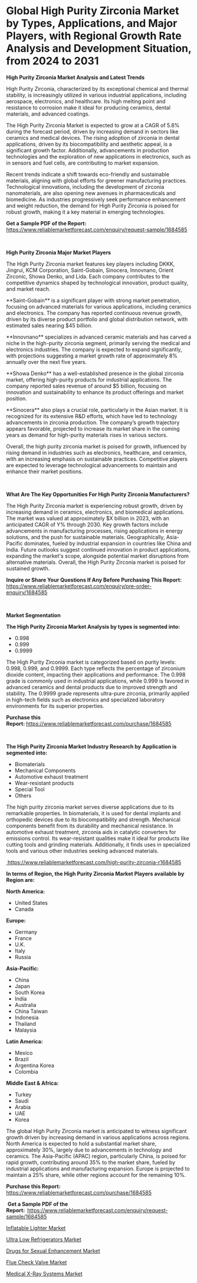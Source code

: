<p><h1>Global High Purity Zirconia Market by Types, Applications, and Major Players, with Regional Growth Rate Analysis and Development Situation, from 2024 to 2031</h1></p><p><strong>High Purity Zirconia Market Analysis and Latest Trends</strong></p>
<p><p>High Purity Zirconia, characterized by its exceptional chemical and thermal stability, is increasingly utilized in various industrial applications, including aerospace, electronics, and healthcare. Its high melting point and resistance to corrosion make it ideal for producing ceramics, dental materials, and advanced coatings. </p><p>The High Purity Zirconia Market is expected to grow at a CAGR of 5.8% during the forecast period, driven by increasing demand in sectors like ceramics and medical devices. The rising adoption of zirconia in dental applications, driven by its biocompatibility and aesthetic appeal, is a significant growth factor. Additionally, advancements in production technologies and the exploration of new applications in electronics, such as in sensors and fuel cells, are contributing to market expansion. </p><p>Recent trends indicate a shift towards eco-friendly and sustainable materials, aligning with global efforts for greener manufacturing practices. Technological innovations, including the development of zirconia nanomaterials, are also opening new avenues in pharmaceuticals and biomedicine. As industries progressively seek performance enhancement and weight reduction, the demand for High Purity Zirconia is poised for robust growth, making it a key material in emerging technologies.</p></p>
<p><strong>Get a Sample PDF of the Report:&nbsp;</strong> <a href="https://www.reliablemarketforecast.com/enquiry/request-sample/1684585?utm_campaign=1609&utm_medium=2&utm_source=Github&utm_content=ia&utm_term=16102024&utm_id=high-purity-zirconia">https://www.reliablemarketforecast.com/enquiry/request-sample/1684585</a></p>
<p>&nbsp;</p>
<p><strong>High Purity Zirconia Major Market Players</strong></p>
<p><p>The High Purity Zirconia market features key players including DKKK, Jingrui, KCM Corporation, Saint-Gobain, Sinocera, Innovnano, Orient Zirconic, Showa Denko, and Lida. Each company contributes to the competitive dynamics shaped by technological innovation, product quality, and market reach.</p><p>**Saint-Gobain** is a significant player with strong market penetration, focusing on advanced materials for various applications, including ceramics and electronics. The company has reported continuous revenue growth, driven by its diverse product portfolio and global distribution network, with estimated sales nearing $45 billion.</p><p>**Innovnano** specializes in advanced ceramic materials and has carved a niche in the high-purity zirconia segment, primarily serving the medical and electronics industries. The company is expected to expand significantly, with projections suggesting a market growth rate of approximately 8% annually over the next five years.</p><p>**Showa Denko** has a well-established presence in the global zirconia market, offering high-purity products for industrial applications. The company reported sales revenue of around $5 billion, focusing on innovation and sustainability to enhance its product offerings and market position.</p><p>**Sinocera** also plays a crucial role, particularly in the Asian market. It is recognized for its extensive R&D efforts, which have led to technology advancements in zirconia production. The company’s growth trajectory appears favorable, projected to increase its market share in the coming years as demand for high-purity materials rises in various sectors.</p><p>Overall, the high purity zirconia market is poised for growth, influenced by rising demand in industries such as electronics, healthcare, and ceramics, with an increasing emphasis on sustainable practices. Competitive players are expected to leverage technological advancements to maintain and enhance their market positions.</p></p>
<p>&nbsp;</p>
<p><strong>What Are The Key Opportunities For High Purity Zirconia Manufacturers?</strong></p>
<p><p>The High Purity Zirconia market is experiencing robust growth, driven by increasing demand in ceramics, electronics, and biomedical applications. The market was valued at approximately $X billion in 2023, with an anticipated CAGR of Y% through 2030. Key growth factors include advancements in manufacturing processes, rising applications in energy solutions, and the push for sustainable materials. Geographically, Asia-Pacific dominates, fueled by industrial expansion in countries like China and India. Future outlooks suggest continued innovation in product applications, expanding the market's scope, alongside potential market disruptions from alternative materials. Overall, the High Purity Zirconia market is poised for sustained growth.</p></p>
<p><strong>Inquire or Share Your Questions If Any Before Purchasing This Report:</strong> <a href="https://www.reliablemarketforecast.com/enquiry/pre-order-enquiry/1684585?utm_campaign=1609&utm_medium=2&utm_source=Github&utm_content=ia&utm_term=16102024&utm_id=high-purity-zirconia">https://www.reliablemarketforecast.com/enquiry/pre-order-enquiry/1684585</a></p>
<p>&nbsp;</p>
<p><strong>Market Segmentation</strong></p>
<p><strong>The High Purity Zirconia Market Analysis by types is segmented into:</strong></p>
<p><ul><li>0.998</li><li>0.999</li><li>0.9999</li></ul></p>
<p><p>The High Purity Zirconia market is categorized based on purity levels: 0.998, 0.999, and 0.9999. Each type reflects the percentage of zirconium dioxide content, impacting their applications and performance. The 0.998 grade is commonly used in industrial applications, while 0.999 is favored in advanced ceramics and dental products due to improved strength and stability. The 0.9999 grade represents ultra-pure zirconia, primarily applied in high-tech fields such as electronics and specialized laboratory environments for its superior properties. </p></p>
<p><strong>Purchase this Report:&nbsp;</strong><a href="https://www.reliablemarketforecast.com/purchase/1684585?utm_campaign=1609&utm_medium=2&utm_source=Github&utm_content=ia&utm_term=16102024&utm_id=high-purity-zirconia">https://www.reliablemarketforecast.com/purchase/1684585</a></p>
<p>&nbsp;</p>
<p><strong>The High Purity Zirconia Market Industry Research by Application is segmented into:</strong></p>
<p><ul><li>Biomaterials</li><li>Mechanical Components</li><li>Automotive exhaust treatment</li><li>Wear-resistant products</li><li>Special Tool</li><li>Others</li></ul></p>
<p><p>The high purity zirconia market serves diverse applications due to its remarkable properties. In biomaterials, it is used for dental implants and orthopedic devices due to its biocompatibility and strength. Mechanical components benefit from its durability and mechanical resistance. In automotive exhaust treatment, zirconia aids in catalytic converters for emissions control. Its wear-resistant qualities make it ideal for products like cutting tools and grinding materials. Additionally, it finds uses in specialized tools and various other industries seeking advanced materials.</p></p>
<p><a href="https://www.reliablemarketforecast.com/high-purity-zirconia-r1684585?utm_campaign=1609&utm_medium=2&utm_source=Github&utm_content=ia&utm_term=16102024&utm_id=high-purity-zirconia">&nbsp;https://www.reliablemarketforecast.com/high-purity-zirconia-r1684585</a></p>
<p><strong>In terms of Region, the High Purity Zirconia Market Players available by Region are:</strong></p>
<p>
    <p> <strong> North America: </strong>
        <ul>
            <li>United States</li>
            <li>Canada</li>
        </ul>
        </p> 
    <p> <strong> Europe: </strong>
        <ul>
            <li>Germany</li>
            <li>France</li>
            <li>U.K.</li>
            <li>Italy</li>
            <li>Russia</li>
        </ul>
        </p> 
    <p> <strong> Asia-Pacific: </strong>
        <ul>
            <li>China</li>
            <li>Japan</li>
            <li>South Korea</li>
            <li>India</li>
            <li>Australia</li>
            <li>China Taiwan</li>
            <li>Indonesia</li>
            <li>Thailand</li>
            <li>Malaysia</li>
        </ul>
        </p> 
    <p> <strong> Latin America: </strong>
        <ul>
            <li>Mexico</li>
            <li>Brazil</li>
            <li>Argentina Korea</li>
            <li>Colombia</li>
        </ul>
        </p> 
    <p> <strong> Middle East & Africa: </strong>
        <ul>
            <li>Turkey</li>
            <li>Saudi</li>
            <li>Arabia</li>
            <li>UAE</li>
            <li>Korea</li>
        </ul>
    </p>
    </p>
<p><p>The global High Purity Zirconia market is anticipated to witness significant growth driven by increasing demand in various applications across regions. North America is expected to hold a substantial market share, approximately 30%, largely due to advancements in technology and ceramics. The Asia-Pacific (APAC) region, particularly China, is poised for rapid growth, contributing around 35% to the market share, fueled by industrial applications and manufacturing expansion. Europe is projected to maintain a 25% share, while other regions account for the remaining 10%.</p></p>
<p><strong>Purchase this Report: </strong><a href="https://www.reliablemarketforecast.com/purchase/1684585?utm_campaign=1609&utm_medium=2&utm_source=Github&utm_content=ia&utm_term=16102024&utm_id=high-purity-zirconia">https://www.reliablemarketforecast.com/purchase/1684585</a></p>
<p>&nbsp;<strong>Get a Sample PDF of the Report:&nbsp;&nbsp;</strong><a href="https://www.reliablemarketforecast.com/enquiry/request-sample/1684585?utm_campaign=1609&utm_medium=2&utm_source=Github&utm_content=ia&utm_term=16102024&utm_id=high-purity-zirconia">https://www.reliablemarketforecast.com/enquiry/request-sample/1684585</a></p>
<p><strong></strong></p>
<p><p><a href="https://www.linkedin.com/pulse/inflatable-lighter-market-refracting-trends-consumer-3xoxe?trk=public_post_embed_feed-article-content&utm_campaign=1609&utm_medium=2&utm_source=Github&utm_content=ia&utm_term=16102024&utm_id=high-purity-zirconia">Inflatable Lighter Market</a></p><p><a href="https://www.linkedin.com/pulse/ultra-low-refrigerators-market-opportunities-emerging-ofeee?trk=public_post_embed_feed-article-content&utm_campaign=1609&utm_medium=2&utm_source=Github&utm_content=ia&utm_term=16102024&utm_id=high-purity-zirconia">Ultra Low Refrigerators Market</a></p><p><a href="https://www.linkedin.com/pulse/analyzing-global-drugs-sexual-enhancement-market-growth-bqsde?trk=public_post_embed_feed-article-content&utm_campaign=1609&utm_medium=2&utm_source=Github&utm_content=ia&utm_term=16102024&utm_id=high-purity-zirconia">Drugs for Sexual Enhancement Market</a></p><p><a href="https://www.linkedin.com/pulse/flue-check-valve-market-emerging-trends-future-prospects-7extc?trk=public_post_embed_feed-article-content&utm_campaign=1609&utm_medium=2&utm_source=Github&utm_content=ia&utm_term=16102024&utm_id=high-purity-zirconia">Flue Check Valve Market</a></p><p><a href="https://www.linkedin.com/pulse/analyzing-medical-x-ray-systems-market-dynamics-growth-5ne0e?trk=public_post_embed_feed-article-content&utm_campaign=1609&utm_medium=2&utm_source=Github&utm_content=ia&utm_term=16102024&utm_id=high-purity-zirconia">Medical X-Ray Systems Market</a></p></p>